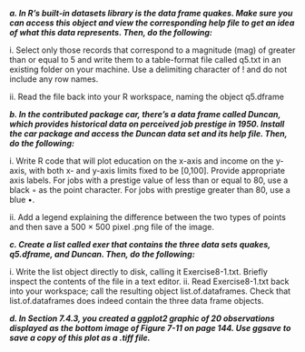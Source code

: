 ***a. In R’s built-in datasets library is the data frame quakes. Make sure you can access this object and view the corresponding help file to get an idea of what this data represents. Then, do the following:***

i. Select only those records that correspond to a magnitude (mag) of greater than or equal to 5 and write them to a table-format file called q5.txt in an existing folder on your machine. Use a delimiting character of ! and do not include any row names.

ii. Read the file back into your R workspace, naming the object q5.dframe

***b. In the contributed package car, there’s a data frame called Duncan, which provides historical data on perceived job prestige in 1950. Install the car package and access the Duncan data set and its help file. Then, do the following:***

i. Write R code that will plot education on the x-axis and income on the y-axis, with both x- and y-axis limits fixed to be [0,100]. Provide appropriate axis labels. For jobs with a prestige value of less than or equal to 80, use a black ◦ as the point character. For jobs with prestige greater than 80, use a blue •.

ii. Add a legend explaining the difference between the two types of points and then save a 500 × 500 pixel .png file of the image.
    
***c. Create a list called exer that contains the three data sets quakes, q5.dframe, and Duncan. Then, do the following:***

i. Write the list object directly to disk, calling it Exercise8-1.txt. Briefly inspect the contents of the file in a text editor.
ii. Read Exercise8-1.txt back into your workspace; call the resulting object list.of.dataframes. Check that list.of.dataframes does indeed contain the three data frame objects.
    
***d. In Section 7.4.3, you created a ggplot2 graphic of 20 observations displayed as the bottom image of Figure 7-11 on page 144. Use ggsave to save a copy of this plot as a .tiff file.***
